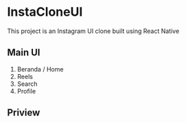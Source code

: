 # InstaCloneUI
This project is an Instagram UI clone built using React Native

## Main UI
1. Beranda / Home
2. Reels
3. Search
4. Profile

## Priview


